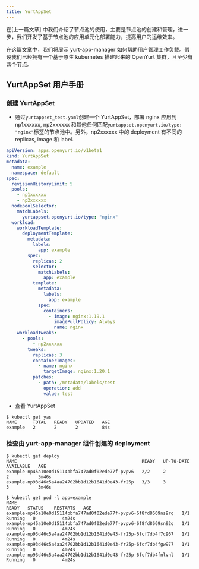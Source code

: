 ```yaml
---
title: YurtAppSet
---
```


在[上一篇文章] 中我们介绍了节点池的使用，主要是节点池的创建和管理，进一步，我们开发了基于节点池的应用单元化部署能力，提高用户的运维效率。

在这篇文章中，我们将展示 yurt-app-manager 如何帮助用户管理工作负载。假设我们已经拥有一个基于原生 kubernetes 搭建起来的 OpenYurt 集群，且至少有两个节点。

## YurtAppSet 用户手册

### 创建 YurtAppSet

- 通过`yurtappset_test.yaml`创建一个 YurtAppSet，部署 nginx 应用到 np1xxxxxx, np2xxxxxx 和其他任何匹配`yurtappset.openyurt.io/type: "nginx"`标签的节点池中。另外，np2xxxxxx 中的 deployment 有不同的 replicas, image 和 label.

```yaml
apiVersion: apps.openyurt.io/v1beta1
kind: YurtAppSet
metadata:
  name: example
  namespace: default
spec:
  revisionHistoryLimit: 5
  pools:
    - np1xxxxxx
    - np2xxxxxx
  nodepoolSelector:
    matchLabels:
      yurtappset.openyurt.io/type: "nginx"
  workload:
    workloadTemplate:
      deploymentTemplate:
        metadata:
          labels:
            app: example
        spec:
          replicas: 2
          selector:
            matchLabels:
              app: example
          template:
            metadata:
              labels:
                app: example
            spec:
              containers:
                - image: nginx:1.19.1
                  imagePullPolicy: Always
                  name: nginx
    workloadTweaks:
      - pools:
          - np2xxxxxx
        tweaks:
          replicas: 3
          containerImages:
            - name: nginx
              targetImage: nginx:1.20.1
          patches:
            - path: /metadata/labels/test
              operation: add
              value: test
```

- 查看 YurtAppSet

```shell
$ kubectl get yas
NAME      TOTAL   READY   UPDATED   AGE
example   2       2       2         84s
```

### 检查由 yurt-app-manager 组件创建的 deployment

```shell
$ kubectl get deploy
NAME                                               READY   UP-TO-DATE   AVAILABLE   AGE
example-np45a10e0d15114bbfa747ad0f02ede77f-pvpv6   2/2     2            2           3m46s
example-np93d46c5a4aa24702bb1d12b1641d0e43-fr25p   3/3     3            3           3m46s

$ kubectl get pod -l app=example
NAME                                                              READY   STATUS    RESTARTS   AGE
example-np45a10e0d15114bbfa747ad0f02ede77f-pvpv6-6f8fd8669ns9rq   1/1     Running   0          4m24s
example-np45a10e0d15114bbfa747ad0f02ede77f-pvpv6-6f8fd8669sn92q   1/1     Running   0          4m24s
example-np93d46c5a4aa24702bb1d12b1641d0e43-fr25p-6fcf7db4f7c967   1/1     Running   0          4m24s
example-np93d46c5a4aa24702bb1d12b1641d0e43-fr25p-6fcf7db4fgw977   1/1     Running   0          4m24s
example-np93d46c5a4aa24702bb1d12b1641d0e43-fr25p-6fcf7db4fnlvnl   1/1     Running   0          4m24s
```
